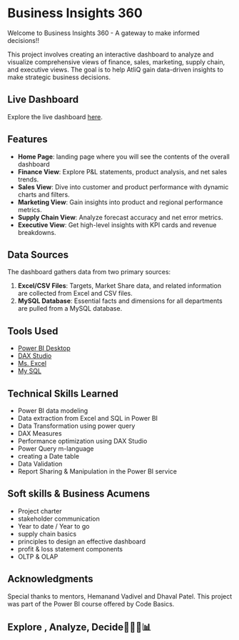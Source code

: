 # Business Insights 360

Welcome to Business Insights 360 - A gateway to make informed decisions!!

This project involves creating an interactive dashboard to analyze and visualize comprehensive views of finance, sales, marketing, supply chain, and executive views. The goal is to help AtliQ gain data-driven insights to make strategic business decisions.

## Live Dashboard

Explore the live dashboard [here](https://app.powerbi.com/view?r=eyJrIjoiMTQ0NTYxYWMtNmUyMy00MDJmLTkxMzMtZWQ1NzM5YzkyMjBjIiwidCI6ImM2ZTU0OWIzLTVmNDUtNDAzMi1hYWU5LWQ0MjQ0ZGM1YjJjNCJ9).

## Features

- **Home Page**: landing page where you will see the contents of the overall dashboard
- **Finance View**: Explore P&L statements, product analysis, and net sales trends.
- **Sales View**: Dive into customer and product performance with dynamic charts and filters.
- **Marketing View**: Gain insights into product and regional performance metrics.
- **Supply Chain View**: Analyze forecast accuracy and net error metrics.
- **Executive View**: Get high-level insights with KPI cards and revenue breakdowns.

## Data Sources

The dashboard gathers data from two primary sources:

1. **Excel/CSV Files**: Targets, Market Share data, and related information are collected from Excel and CSV files.
2. **MySQL Database**: Essential facts and dimensions for all departments are pulled from a MySQL database.

## Tools Used
- [Power BI Desktop](https://powerbi.microsoft.com/desktop/)
- [DAX Studio](https://daxstudio.org/)
- [Ms. Excel](https://www.microsoft.com/en-in/microsoft-365/excel)
- [My SQL](https://www.mysql.com/)

## Technical Skills Learned

- Power BI data modeling
- Data extraction from Excel and SQL in Power BI
- Data Transformation using power query
- DAX Measures
- Performance optimization using DAX Studio
- Power Query m-language
- creating a Date table
- Data Validation
- Report Sharing & Manipulation in the Power BI service

## Soft skills & Business Acumens

- Project charter
- stakeholder communication
- Year to date / Year to go
- supply chain basics
- principles to design an effective dashboard
- profit & loss statement components
- OLTP & OLAP

## Acknowledgments
Special thanks to mentors, Hemanand Vadivel and Dhaval Patel. This project was part of the Power BI course offered by Code Basics.

## Explore , Analyze, Decide🚀👨‍💻📊

